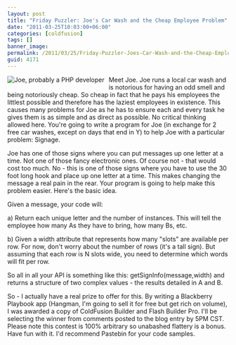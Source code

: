 ```yaml
---
layout: post
title: "Friday Puzzler: Joe's Car Wash and the Cheap Employee Problem"
date: "2011-03-25T10:03:00+06:00"
categories: [coldfusion]
tags: []
banner_image: 
permalink: /2011/03/25/Friday-Puzzler-Joes-Car-Wash-and-the-Cheap-Employee-Problem
guid: 4171
---
```


<img src="https://static.raymondcamden.com/images/cfjedi/sleazy_guy.jpg" title="Joe, probably a PHP developer" align="left" style="margin-right:10px;margin-bottom:10px" /> Meet Joe. Joe runs a local car wash and is notorious for having an odd smell and being notoriously cheap. So cheap in fact that he pays his employees the littlest possible and therefore has the laziest employees in existence. This causes many problems for Joe as he has to ensure each and every task he gives them is as simple and as direct as possible. No critical thinking allowed here. You're going to write a program for Joe (in exchange for 2 free car washes, except on days that end in Y) to help Joe with a particular problem: Signage.
<!--more-->
Joe has one of those signs where you can put messages up one letter at a time. Not one of those fancy electronic ones. Of course not - that would cost too much. No - this is one of those signs where you have to use the 30 foot long hook and place up one letter at a time. This makes changing the message a real pain in the rear. Your program is going to help make this problem easier. Here's the basic idea.

Given a message, your code will:

a) Return each unique letter and the number of instances. This will tell the employee how many As they have to bring, how many Bs, etc. 

b) Given a width attribute that represents how many "slots" are available per row. For now, don't worry about the number of rows (it's a tall sign). But assuming that each row is N slots wide, you need to determine which words will fit per row. 

So all in all your API is something like this: getSignInfo(message,width) and returns a structure of two complex values - the results detailed in A and B.

So - I actually have a real prize to offer for this. By writing a Blackberry Playbook app (Hangman, I'm going to sell it for free but get rich on volume), I was awarded a copy of ColdFusion Builder and Flash Builder Pro. I'll be selecting the winner from comments posted to the blog entry by 5PM CST. Please note this contest is 100% arbitrary so unabashed flattery is a bonus. Have fun with it. I'd recommend Pastebin for your code samples.
